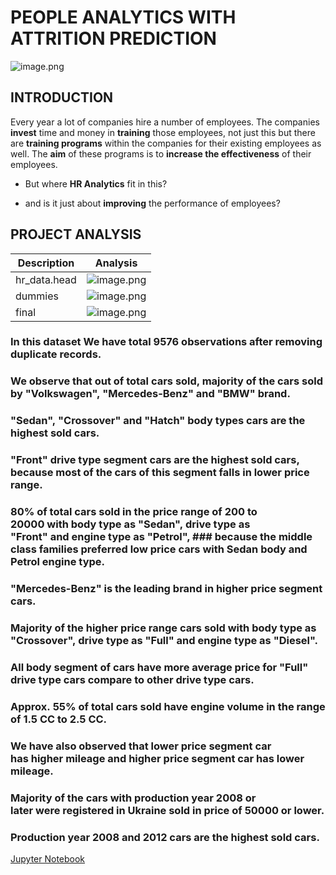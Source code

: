 # PEOPLE ANALYTICS WITH ATTRITION PREDICTION
![image.png](images/HRTalent.png)

## INTRODUCTION

Every year a lot of companies hire a number of employees. The companies __invest__ time and money in __training__ those employees, not just this but there are __training programs__ within the companies for their existing employees as well. The __aim__ of these programs is to __increase the effectiveness__ of their employees. 

- But where __HR Analytics__ fit in this? 

- and is it just about __improving__ the performance of employees?


## PROJECT ANALYSIS

| Description | Analysis |
| --- | --- |
| hr_data.head | ![image.png](images/head.png) |
| dummies | ![image.png](images/dummies.png) |
| final | ![image.png](images/final.png) |
### In this dataset We have total 9576 observations after removing duplicate records.
### We observe that out of total cars sold, majority of the cars sold by "Volkswagen", "Mercedes-Benz" and "BMW" brand.
### "Sedan", "Crossover" and "Hatch" body types cars are the highest sold cars.
### "Front" drive type segment cars are the highest sold cars, because most of the cars of this segment falls in lower price range.
### 80% of total cars sold in the price range of 200 to 20000 with body type as "Sedan", drive type as "Front" and engine type as "Petrol", ### because the middle class families preferred low price cars with Sedan body and Petrol engine type.
### "Mercedes-Benz" is the leading brand in higher price segment cars.
### Majority of the higher price range cars sold with body type as "Crossover", drive type as "Full" and engine type as "Diesel".
### All body segment of cars have more average price for "Full" drive type cars compare to other drive type cars.
### Approx. 55% of total cars sold have engine volume in the range of 1.5 CC to 2.5 CC.
### We have also observed that lower price segment car has higher mileage and higher price segment car has lower mileage.
### Majority of the cars with production year 2008 or later were registered in Ukraine sold in price of 50000 or lower.
### Production year 2008 and 2012 cars are the highest sold cars.


[Jupyter Notebook](./CarSales.ipynb)
